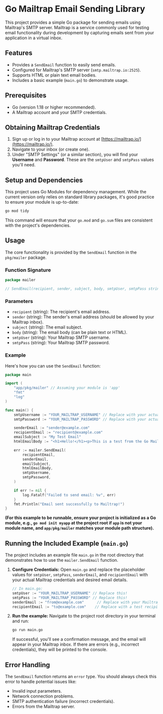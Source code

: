 # Go Mailtrap Email Sending Library

This project provides a simple Go package for sending emails using Mailtrap's SMTP server. Mailtrap is a service commonly used for testing email functionality during development by capturing emails sent from your application in a virtual inbox.

## Features

*   Provides a `SendEmail` function to easily send emails.
*   Configured for Mailtrap's SMTP server (`smtp.mailtrap.io:2525`).
*   Supports HTML or plain text email bodies.
*   Includes a basic example (`main.go`) to demonstrate usage.

## Prerequisites

*   Go (version 1.18 or higher recommended).
*   A Mailtrap account and your SMTP credentials.

## Obtaining Mailtrap Credentials

1.  Sign up or log in to your Mailtrap account at [https://mailtrap.io/](https://mailtrap.io/).
2.  Navigate to your inbox (or create one).
3.  Under "SMTP Settings" (or a similar section), you will find your **Username** and **Password**. These are the `smtpUser` and `smtpPass` values you'll need.

## Setup and Dependencies

This project uses Go Modules for dependency management. While the current version only relies on standard library packages, it's good practice to ensure your module is up-to-date:

```bash
go mod tidy
```

This command will ensure that your `go.mod` and `go.sum` files are consistent with the project's dependencies.

## Usage

The core functionality is provided by the `SendEmail` function in the `pkg/mailer` package.

### Function Signature

```go
package mailer

// SendEmail(recipient, sender, subject, body, smtpUser, smtpPass string) error
```

### Parameters

*   `recipient` (string): The recipient's email address.
*   `sender` (string): The sender's email address (should be allowed by your Mailtrap inbox).
*   `subject` (string): The email subject.
*   `body` (string): The email body (can be plain text or HTML).
*   `smtpUser` (string): Your Mailtrap SMTP username.
*   `smtpPass` (string): Your Mailtrap SMTP password.

### Example

Here's how you can use the `SendEmail` function:

```go
package main

import (
	"app/pkg/mailer" // Assuming your module is 'app'
	"fmt"
	"log"
)

func main() {
	smtpUsername := "YOUR_MAILTRAP_USERNAME" // Replace with your actual Mailtrap username
	smtpPassword := "YOUR_MAILTRAP_PASSWORD" // Replace with your actual Mailtrap password

	senderEmail := "sender@example.com"
	recipientEmail := "recipient@example.com"
	emailSubject := "My Test Email"
	htmlEmailBody := "<h1>Hello!</h1><p>This is a test from the Go Mailtrap library.</p>"

	err := mailer.SendEmail(
		recipientEmail,
		senderEmail,
		emailSubject,
		htmlEmailBody,
		smtpUsername,
		smtpPassword,
	)

	if err != nil {
		log.Fatalf("Failed to send email: %v", err)
	}
	fmt.Println("Email sent successfully to Mailtrap!")
}
```
**(For this example to be runnable, ensure your project is initialized as a Go module, e.g., `go mod init myapp` at the project root if `app` is not your module name, and `app/pkg/mailer` matches your module path structure).**

## Running the Included Example (`main.go`)

The project includes an example file `main.go` in the root directory that demonstrates how to use the `mailer.SendEmail` function.

1.  **Configure Credentials:**
    Open `main.go` and replace the placeholder values for `smtpUser`, `smtpPass`, `senderEmail`, and `recipientEmail` with your actual Mailtrap credentials and desired email details.

    ```go
    // In main.go:
    smtpUser := "YOUR_MAILTRAP_USERNAME" // Replace this!
    smtpPass := "YOUR_MAILTRAP_PASSWORD" // Replace this!
    senderEmail := "from@example.com"      // Replace with your Mailtrap sender
    recipientEmail := "to@example.com"    // Replace with a test recipient
    ```

2.  **Run the example:**
    Navigate to the project root directory in your terminal and run:

    ```bash
    go run main.go
    ```

    If successful, you'll see a confirmation message, and the email will appear in your Mailtrap inbox. If there are errors (e.g., incorrect credentials), they will be printed to the console.

## Error Handling

The `SendEmail` function returns an `error` type. You should always check this error to handle potential issues like:
*   Invalid input parameters.
*   Network connection problems.
*   SMTP authentication failure (incorrect credentials).
*   Errors from the Mailtrap server.
```

